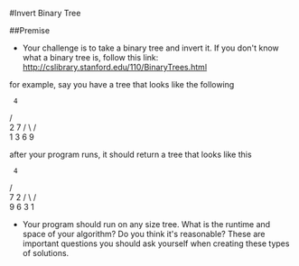 #Invert Binary Tree

##Premise

-	Your challenge is to take a binary tree and invert it. If you don't know what a binary tree is, follow this link: http://cslibrary.stanford.edu/110/BinaryTrees.html

for example, say you have a tree that looks like the following

     4
   /   \
  2     7
 / \   / \
1   3 6   9

after your program runs, it should return a tree that looks like this

     4
   /   \
  7     2
 / \   / \
9   6 3   1

-	Your program should run on any size tree. What is the runtime and space of your algorithm? Do you think it's reasonable? These are important questions you should ask yourself when creating these types of solutions.